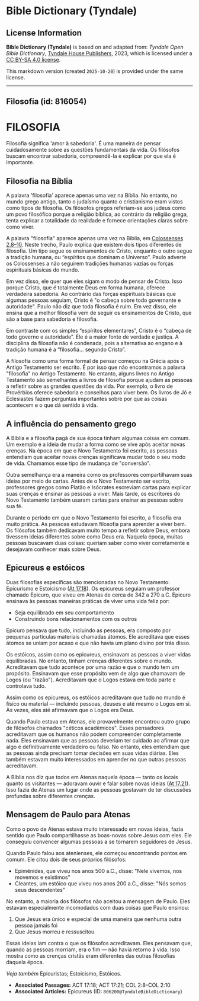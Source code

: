 # Bible Dictionary (Tyndale)

## License Information

**Bible Dictionary (Tyndale)** is based on and adapted from: _Tyndale Open Bible Dictionary_, [Tyndale House Publishers](https://tyndaleopenresources.com/), 2023, which is licensed under a [CC BY-SA 4.0 license](https://creativecommons.org/licenses/by-sa/4.0/legalcode.en).

This markdown version (created `2025-10-20`) is provided under the same license.



--------------------------------

## Filosofia (id: 816054)

FILOSOFIA
=========

Filosofia significa 'amor à sabedoria'. É uma maneira de pensar cuidadosamente sobre as questões fundamentais da vida. Os filósofos buscam encontrar sabedoria, compreendê\-la e explicar por que ela é importante.

Filosofia na Bíblia
-------------------

A palavra 'filosofia' aparece apenas uma vez na Bíblia. No entanto, no mundo grego antigo, tanto o judaísmo quanto o cristianismo eram vistos como tipos de filosofia. Os filósofos gregos referiam\-se aos judeus como um povo filosófico porque a religião bíblica, ao contrário da religião grega, tenta explicar a totalidade da realidade e fornece orientações claras sobre como viver.

A palavra "filosofia" aparece apenas uma vez na Bíblia, em [Colossenses 2\.8–10](https://ref.ly/Col2:8-Col2:10). Neste trecho, Paulo explica que existem dois tipos diferentes de filosofia. Um tipo segue os ensinamentos de Cristo, enquanto o outro segue a tradição humana, ou “espíritos que dominam o Universo”. Paulo adverte os Colossenses a não seguirem tradições humanas vazias ou forças espirituais básicas do mundo.

Em vez disso, ele quer que eles sigam o modo de pensar de Cristo. Isso porque Cristo, que é totalmente Deus em forma humana, oferece verdadeira sabedoria. Ao contrário das forças espirituais básicas que algumas pessoas seguiam, Cristo é "o cabeça sobre todo governante e autoridade". Paulo não diz que toda filosofia é ruim. Em vez disso, ele ensina que a melhor filosofia vem de seguir os ensinamentos de Cristo, que são a base para sabedoria e filosofia.

Em contraste com os simples “espíritos elementares”, Cristo é o “cabeça de todo governo e autoridade”. Ele é a maior fonte de verdade e justiça. A disciplina da filosofia não é condenada, pois a alternativa ao engano e à tradição humana é a “filosofia... segundo Cristo”.

A filosofia como uma forma formal de pensar começou na Grécia após o Antigo Testamento ser escrito. É por isso que não encontramos a palavra "filosofia" no Antigo Testamento. No entanto, alguns livros no Antigo Testamento são semelhantes a livros de filosofia porque ajudam as pessoas a refletir sobre as grandes questões da vida. Por exemplo, o livro de Provérbios oferece sabedoria e conselhos para viver bem. Os livros de Jó e Eclesiastes fazem perguntas importantes sobre por que as coisas acontecem e o que dá sentido à vida.

A influência do pensamento grego
--------------------------------

A Bíblia e a filosofia pagã de sua época tinham algumas coisas em comum. Um exemplo é a ideia de mudar a forma como se vive após aceitar novas crenças. Na época em que o Novo Testamento foi escrito, as pessoas entendiam que aceitar novas crenças significava mudar todo o seu modo de vida. Chamamos esse tipo de mudança de "conversão".

Outra semelhança era a maneira como os professores compartilhavam suas ideias por meio de cartas. Antes de o Novo Testamento ser escrito, professores gregos como Platão e Isócrates escreviam cartas para explicar suas crenças e ensinar as pessoas a viver. Mais tarde, os escritores do Novo Testamento também usaram cartas para ensinar as pessoas sobre sua fé.

Durante o período em que o Novo Testamento foi escrito, a filosofia era muito prática. As pessoas estudavam filosofia para aprender a viver bem. Os filósofos também dedicavam muito tempo a refletir sobre Deus, embora tivessem ideias diferentes sobre como Deus era. Naquela época, muitas pessoas buscavam duas coisas: queriam saber como viver corretamente e desejavam conhecer mais sobre Deus.

Epicureus e estóicos
--------------------

Duas filosofias específicas são mencionadas no Novo Testamento: Epicurismo e Estoicismo ([At 17\.18](https://ref.ly/Acts17:18)). Os epicureus seguiam um professor chamado Epicuro, que viveu em Atenas de cerca de 342 a 270 a.C. Epicuro ensinava às pessoas maneiras práticas de viver uma vida feliz por:

* Seja equilibrado em seu comportamento
* Construindo bons relacionamentos com os outros

Epicuro pensava que tudo, incluindo as pessoas, era composto por pequenas partículas materiais chamadas átomos. Ele acreditava que esses átomos se uniam por acaso e que não havia um plano divino por trás disso.

Os estóicos, assim como os epicureus, ensinavam as pessoas a viver vidas equilibradas. No entanto, tinham crenças diferentes sobre o mundo. Acreditavam que tudo acontece por uma razão e que o mundo tem um propósito. Ensinavam que esse propósito vem de algo que chamavam de Logos (ou "razão"). Acreditavam que o Logos estava em toda parte e controlava tudo.

Assim como os epicureus, os estóicos acreditavam que tudo no mundo é físico ou material — incluindo pessoas, deuses e até mesmo o Logos em si. Às vezes, eles até afirmavam que o Logos era Deus.

Quando Paulo estava em Atenas, ele provavelmente encontrou outro grupo de filósofos chamados "céticos acadêmicos". Esses pensadores acreditavam que os humanos não podem compreender completamente nada. Eles ensinavam que as pessoas deveriam ter cuidado ao afirmar que algo é definitivamente verdadeiro ou falso. No entanto, eles entendiam que as pessoas ainda precisam tomar decisões em suas vidas diárias. Eles também estavam muito interessados em aprender no que outras pessoas acreditavam.

A Bíblia nos diz que todos em Atenas naquela época — tanto os locais quanto os visitantes — adoravam ouvir e falar sobre novas ideias ([At 17\.21](https://ref.ly/Acts17:21)). Isso fazia de Atenas um lugar onde as pessoas gostavam de ter discussões profundas sobre diferentes crenças.

Mensagem de Paulo para Atenas
-----------------------------

Como o povo de Atenas estava muito interessado em novas ideias, fazia sentido que Paulo compartilhasse as boas\-novas sobre Jesus com eles. Ele conseguiu convencer algumas pessoas a se tornarem seguidores de Jesus.

Quando Paulo falou aos atenienses, ele começou encontrando pontos em comum. Ele citou dois de seus próprios filósofos:

* Epimênides, que viveu nos anos 500 a.C., disse: "Nele vivemos, nos movemos e existimos"
* Cleantes, um estóico que viveu nos anos 200 a.C., disse: "Nós somos seus descendentes"

No entanto, a maioria dos filósofos não aceitou a mensagem de Paulo. Eles estavam especialmente incomodados com duas coisas que Paulo ensinou:

1. Que Jesus era único e especial de uma maneira que nenhuma outra pessoa jamais foi
2. Que Jesus morreu e ressuscitou

Essas ideias iam contra o que os filósofos acreditavam. Eles pensavam que, quando as pessoas morriam, era o fim — não havia retorno à vida. Isso mostra como as crenças cristãs eram diferentes das outras filosofias daquela época.

*Veja também* Epicuristas; Estoicismo, Estóicos.

* **Associated Passages:** ACT 17:18; ACT 17:21; COL 2:8–COL 2:10
* **Associated Articles:** Epicureus (ID: `806200@TyndaleBibleDictionary`)

